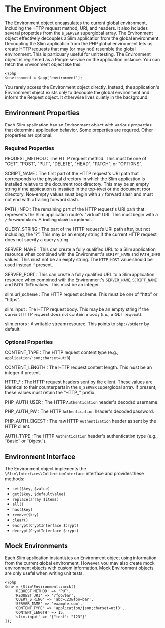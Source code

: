 # The Environment Object

The Environment object encapsulates the current global environment, including the HTTP request method, URI, and headers. It also includes several properties from the `$_SERVER` superglobal array. The Environment object effectively decouples a Slim application from the global environment. Decoupling the Slim application from the PHP global environment lets us create HTTP requests that may (or may not) resemble the global environment. This is particuarly useful for unit testing. The Environment object is registered as a Pimple service on the application instance. You can fetch the Environment object like this:

    <?php
    $environment = $app['environment'];

You rarely access the Environment object directly. Instead, the application's Environment object exists only to decouple the global environment and inform the Request object. It otherwise lives quietly in the background.

## Environment Properties

Each Slim application has an Environment object with various properties that determine application behavior. Some properties are required. Other properties are optional.

### Required Properties

REQUEST_METHOD
:   The HTTP request method. This must be one of "GET", "POST", "PUT", "DELETE", "HEAD", "PATCH", or "OPTIONS".

SCRIPT_NAME
:   The first part of the HTTP request's URI path that corresponds to the physical directory in which the Slim application is installed relative to the document root directory. This may be an empty string if the application is installed in the top-level of the document root directory. Non-empty values must begin with a `/` forward slash and must not end with a trailing forward slash.

PATH_INFO
:   The remaining part of the HTTP request's URI path that represents the Slim application route's "virtual" URI. This must begin with a `/` forward slash. A trailing slash is optional.

QUERY_STRING
:   The part of the HTTP request’s URI path after, but not including, the “?”. This may be an empty string if the current HTTP request does not specify a query string.

SERVER_NAME
:   This can create a fully qualified URL to a Slim application resource when combined with the Environment's `SCRIPT_NAME` and `PATH_INFO` values. This must not be an empty string. The `HTTP_HOST` value should be used instead if present. 

SERVER_PORT
:   This can create a fully qualified URL to a Slim application resource when combined with the Environment's `SERVER_NAME`, `SCRIPT_NAME` and `PATH_INFO` values. This must be an integer.

slim.url_scheme
:   The HTTP request scheme. This must be one of “http” or “https”.

slim.input
:   The HTTP request body. This may be an empty string if the current HTTP request does not contain a body (i.e., a GET request).

slim.errors
:   A writable stream resource. This points to `php://stderr` by default.

### Optional Properties

CONTENT_TYPE
:   The HTTP request content type (e.g., `application/json;charset=utf8`)

CONTENT_LENGTH
:   The HTTP request content length. This must be an integer if present.

HTTP_*
:   The HTTP request headers sent by the client. These values are identical to their counterparts in the `$_SERVER` superglobal array. If present, these values must retain the "HTTP_" prefix.

PHP_AUTH_USER
:   The HTTP `Authentication` header's decoded username.

PHP_AUTH_PW
:   The HTTP `Authentication` header's decoded password.

PHP_AUTH_DIGEST
:   The raw HTTP `Authentication` header as sent by the HTTP client.

AUTH_TYPE
:   The HTTP `Authentication` header's authentication type (e.g., "Basic" or "Digest").

## Environment Interface

The Environment object implements the `\Slim\Interfaces\CollectionInterface` interface and provides these methods:

* `set($key, $value)`
* `get($key, $defaultValue)`
* `replace(array $items)`
* `all()`
* `has($key)`
* `remove($key)`
* `clear()`
* `encrypt(CryptInterface $crypt)`
* `decrypt(CryptInterface $crypt)`

## Mock Environments

Each Slim application instantiates an Environment object using information from the current global environment. However, you may also create mock environment objects with custom information. Mock Environment objects are only useful when writing unit tests.

    <?php
    $env = \Slim\Environment::mock([
        'REQUEST_METHOD' => 'PUT',
        'REQUEST_URI' => '/foo/bar',
        'QUERY_STRING' => 'abc=123&foo=bar',
        'SERVER_NAME' => 'example.com',
        'CONTENT_TYPE' => 'application/json;charset=utf8',
        'CONTENT_LENGTH' => 15,
        'slim.input' => '{"test": "123"}'
    ]);
